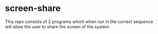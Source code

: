 # screen-share
This repo consists of 2 programs which when run in the correct sequence will allow the user to share the screen of the system.
